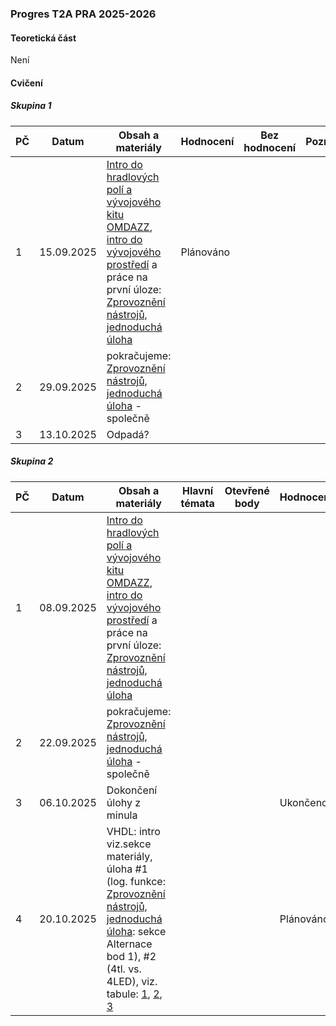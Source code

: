 ### Progres T2A PRA 2025-2026

#### Teoretická část

Není

#### Cvičení

##### Skupina 1

| PČ   | Datum      | Obsah a materiály                                            | Hodnocení | Bez hodnocení | Poznámka |
| ---- | ---------- | ------------------------------------------------------------ | --------- | ------------- | -------- |
| 1    | 15.09.2025 | [Intro do hradlových polí a vývojového kitu OMDAZZ](../../predmety/pra/fpga/altera-cyclone4/devbrd/omdazz/readme.md), [intro do vývojového prostředí](../../predmety/pra/fpga/tool/quartus-prime/readme.md) a práce na první úloze: [Zprovoznění nástrojů, jednoduchá úloha](../../predmety/pra/bloky/zprovozneni/readme.md) | Plánováno |               |          |
| 2    | 29.09.2025 | pokračujeme: [Zprovoznění nástrojů, jednoduchá úloha](../../predmety/pra/bloky/zprovozneni/readme.md) - společně |           |               |          |
| 3    | 13.10.2025 | Odpadá?                                                      |           |               |          |

##### Skupina 2

| PČ   | Datum      | Obsah a materiály                                            | Hlavní témata | Otevřené body | Hodnocení | Bez hodnocení | Poznámka |
| ---- | ---------- | ------------------------------------------------------------ | ------------- | ------------- | --------- | ------------- | -------- |
| 1    | 08.09.2025 | [Intro do hradlových polí a vývojového kitu OMDAZZ](../../predmety/pra/fpga/altera-cyclone4/devbrd/omdazz/readme.md), [intro do vývojového prostředí](../../predmety/pra/fpga/tool/quartus-prime/readme.md) a práce na první úloze: [Zprovoznění nástrojů, jednoduchá úloha](../../predmety/pra/bloky/zprovozneni/readme.md) |               |               |           |               |          |
| 2    | 22.09.2025 | pokračujeme: [Zprovoznění nástrojů, jednoduchá úloha](../../predmety/pra/bloky/zprovozneni/readme.md) - společně |               |               |           |               |          |
| 3    | 06.10.2025 | Dokončení úlohy z minula                                     |               |               | Ukončeno  | 3             |          |
| 4    | 20.10.2025 | VHDL: intro viz.sekce materiály, úloha #1 (log. funkce: [Zprovoznění nástrojů, jednoduchá úloha](../../predmety/pra/bloky/zprovozneni/readme.md): sekce Alternace bod 1), #2 (4tl. vs. 4LED), viz. tabule: [1](materialy/e2b-pra_2025-2026/tabule-001.jpg), [2](materialy/e2b-pra_2025-2026/tabule-002.jpg), [3](materialy/e2b-pra_2025-2026/tabule-003.jpg) |               |               | Plánováno |               |          |

